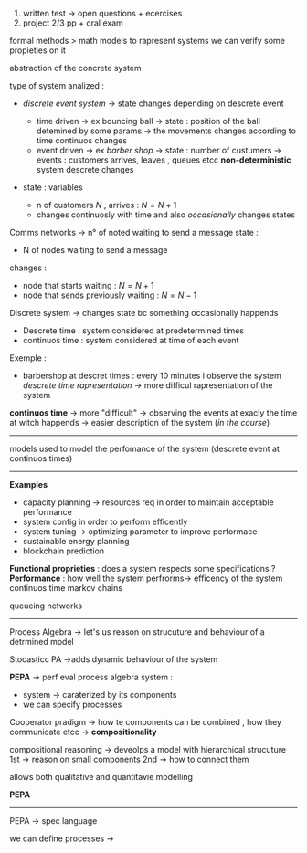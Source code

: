 1. written test -> open questions + ecercises
2. project 2/3 pp + oral exam

formal methods > math models to rapresent systems we can verify some propieties on it 

abstraction of the concrete system

type of system analized : 
+ *discrete event system* -> state changes depending on descrete event
	+ time driven -> ex bouncing ball -> state : position of the ball detemined by some params -> the movements changes according to time continuos changes
	+ event driven -> ex *barber shop* -> state : number of custumers -> events : customers arrives, leaves , queues etcc **non-deterministic** system descrete changes

+ state : variables
	+ n of customers $N$ , arrives : $N=N+1$
	+ changes continuosly with time and also *occasionally* changes states

Comms networks -> n° of noted waiting to send a message
state : 
+ N of nodes waiting to send a message

changes :
+ node that starts waiting : $N=N+1$
+ node that sends previously waiting : $N = N-1$

Discrete system -> changes state bc something occasionally happends
+ Descrete time : system considered at predetermined times
+ continuos time : system considered at time of each event

Exemple :
+ barbershop at descret times : every 10 minutes i observe the system *descrete time rapresentation* -> more difficul rapresentation of the system 

**continuos time** -> more "difficult" -> observing the events at exacly the time at witch happends -> easier description of the system (*in the course*)

---

models used to model the perfomance of the system (descrete event at continuos times)

---
**Examples**

+ capacity planning -> resources req in order to maintain acceptable performance
+ system config in order to perform efficently
+ system tuning -> optimizing parameter to improve performace
+ sustainable energy planning
+ blockchain prediction 

**Functional proprieties** : does a system respects some specifications ?
**Performance** : how well the system perfrorms-> efficency of the system
	continuos time markov chains

queueing networks 

---
Process Algebra -> let's us reason on strucuture and behaviour of a detrmined model 

Stocasticc PA ->adds dynamic behaviour of the system 

**PEPA** -> perf eval process algebra 
system : 
+ system -> caraterized by its components 
+ we can specify processes

Cooperator pradigm -> how te components can be combined , how they communicate etcc -> **compositionality**

compositional reasoning -> deveolps a model with hierarchical strucuture 
1st -> reason on small components
2nd -> how to connect them

allows both qualitative and quantitavie modelling

**PEPA** 

---
PEPA -> spec language

we can define processes -> 